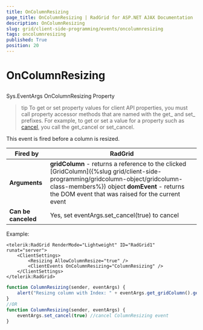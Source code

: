 ```yaml
---
title: OnColumnResizing
page_title: OnColumnResizing | RadGrid for ASP.NET AJAX Documentation
description: OnColumnResizing
slug: grid/client-side-programming/events/oncolumnresizing
tags: oncolumnresizing
published: True
position: 20
---
```


# OnColumnResizing



## 

Sys.EventArgs OnColumnResizing Property

>tip To get or set property values for client API properties, you must call property accessor methods that are named with the get_ and set_ prefixes. For example, to get or set a value for a property such as [cancel](http://msdn.microsoft.com/en-us/library/bb310859.aspx), you call the get_cancel or set_cancel.
>


This event is fired before a column is resized.


|  **Fired by**  | RadGrid |
| ------ | ------ |
| **Arguments** | **gridColumn** - returns a reference to the clicked [GridColumn]({%slug grid/client-side-programming/gridcolumn-object/gridcolumn-class-members%}) object **domEvent** - returns the DOM event that was raised for the current event|
| **Can be canceled** |Yes, set eventArgs.set_cancel(true) to cancel|

Example:

````ASP.NET
<telerik:RadGrid RenderMode="Lightweight" ID="RadGrid1" runat="server">
    <ClientSettings>
        <Resizing AllowColumnResize="true" />
        <ClientEvents OnColumnResizing="ColumnResizing" />
    </ClientSettings>
</telerik:RadGrid>
````



````JavaScript
function ColumnResizing(sender, eventArgs) {
    alert("Resizng column with Index: " + eventArgs.get_gridColumn().get_element().cellIndex + ", width: " + eventArgs.get_gridColumn().get_element().offsetWidth);
}
//OR
function ColumnResizing(sender, eventArgs) {
    eventArgs.set_cancel(true) //cancel ColumnResizing event
}
````


